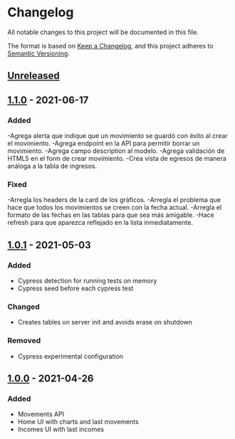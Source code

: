 # Changelog

All notable changes to this project will be documented in this file.

The format is based on [Keep a Changelog](https://keepachangelog.com/en/1.0.0/),
and this project adheres to [Semantic Versioning](https://semver.org/spec/v2.0.0.html).

## [Unreleased]

## [1.1.0] - 2021-06-17

### Added

-Agrega alerta que indique que un movimiento se guardó con éxito al crear el movimiento.
-Agrega endpoint en la API para permitir borrar un movimiento.
-Agrega campo description al modelo.
-Agrega validación de HTML5 en el form de crear movimiento.
-Crea vista de egresos de manera análoga a la tabla de ingresos.

### Fixed

-Arregla los headers de la card de los gráficos.
-Arregla el problema que hace que todos los movimientos se creen con la fecha actual.
-Arregla el formato de las fechas en las tablas para que sea más amigable.
-Hace refresh para que aparezca reflejado en la lista inmediatamente.

## [1.0.1] - 2021-05-03

### Added

-   Cypress detection for running tests on memory
-   Cypress seed before each cypress test

### Changed

-   Creates tables on server init and avoids erase on shutdown

### Removed

-   Cypress experimental configuration

## [1.0.0] - 2021-04-26

### Added

-   Movements API
-   Home UI with charts and last movements
-   Incomes UI with last incomes

[unreleased]: https://github.com/Sol99/gitapp/compare/v1.1.0...HEAD
[1.1.0]: https://github.com/Sol99/gitapp/releases/tag/v1.1.0
[1.0.1]: https://github.com/Sol99/gitapp/releases/tag/v1.0.1
[1.0.0]: https://github.com/Sol99/gitapp/releases/tag/v1.0.0
